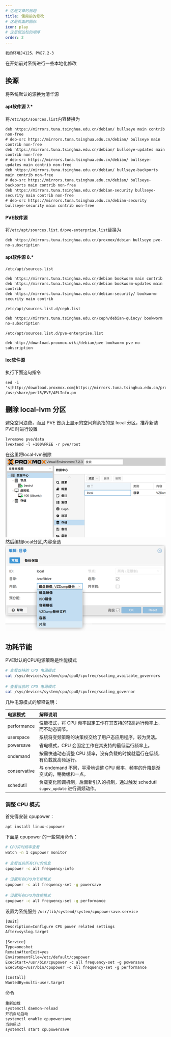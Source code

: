 ```yaml
---
# 这是文章的标题
title: 使用前的修改
# 这是页面的图标
icon: play
# 这是侧边栏的顺序
order: 2
---
```

````warning
我的环境J4125，PVE7.2-3
````
在开始前对系统进行一些本地化修改
## 换源
将系统默认的源换为清华源
#### apt软件源 7.*
将`/etc/apt/sources.list`内容替换为
```config
deb https://mirrors.tuna.tsinghua.edu.cn/debian/ bullseye main contrib non-free
# deb-src https://mirrors.tuna.tsinghua.edu.cn/debian/ bullseye main contrib non-free
deb https://mirrors.tuna.tsinghua.edu.cn/debian/ bullseye-updates main contrib non-free
# deb-src https://mirrors.tuna.tsinghua.edu.cn/debian/ bullseye-updates main contrib non-free
deb https://mirrors.tuna.tsinghua.edu.cn/debian/ bullseye-backports main contrib non-free
# deb-src https://mirrors.tuna.tsinghua.edu.cn/debian/ bullseye-backports main contrib non-free
deb https://mirrors.tuna.tsinghua.edu.cn/debian-security bullseye-security main contrib non-free 
# deb-src https://mirrors.tuna.tsinghua.edu.cn/debian-security bullseye-security main contrib non-free
```
#### PVE软件源
将`/etc/apt/sources.list.d/pve-enterprise.list`替换为
```config
deb https://mirrors.tuna.tsinghua.edu.cn/proxmox/debian bullseye pve-no-subscription
```
#### apt软件源 8.*
`/etc/apt/sources.list`
```
deb https://mirrors.tuna.tsinghua.edu.cn/debian bookworm main contrib
deb https://mirrors.tuna.tsinghua.edu.cn/debian bookworm-updates main contrib
deb https://mirrors.tuna.tsinghua.edu.cn/debian-security/ bookworm-security main contrib

```
`/etc/apt/sources.list.d/ceph.list`
```
deb https://mirrors.tuna.tsinghua.edu.cn/ceph/debian-quincy/ bookworm no-subscription
```
`/etc/apt/sources.list.d/pve-enterprise.list`
```
deb http://download.proxmox.wiki/debian/pve bookworm pve-no-subscription
```

#### lxc软件源
执行下面这句指令
```shell
sed -i 's|http://download.proxmox.com|https://mirrors.tuna.tsinghua.edu.cn/proxmox|g' /usr/share/perl5/PVE/APLInfo.pm
```
## 删除 local-lvm 分区
避免空间浪费，而且 PVE 首页上显示的空间剩余指的是 local 分区，推荐新装 PVE 时进行设置
```shell
lvremove pve/data  
lvextend -l +100%FREE -r pve/root
```
在这里将local-lvm删除    
![](./202302021757.png)
然后编辑local分区,内容全选    
![](./20230202175802.png)
## 功耗节能
PVE默认的CPU电源策略是性能模式
```bash
# 查看支持的 CPU 电源模式
cat /sys/devices/system/cpu/cpu0/cpufreq/scaling_available_governors

# 查看当前的 CPU 电源模式
cat /sys/devices/system/cpu/cpu0/cpufreq/scaling_governor

```

几种电源模式的解释说明：

| 电源模式     | 解释说明                                                     |
| :----------- | :----------------------------------------------------------- |
| performance  | 性能模式，将 CPU 频率固定工作在其支持的较高运行频率上，而不动态调节。 |
| userspace    | 系统将变频策略的决策权交给了用户态应用程序，较为灵活。       |
| powersave    | 省电模式，CPU 会固定工作在其支持的最低运行频率上。           |
| ondemand     | 按需快速动态调整 CPU 频率，没有负载的时候就运行在低频，有负载就高频运行。 |
| conservative | 与 ondemand 不同，平滑地调整 CPU 频率，频率的升降是渐变式的，稍微缓和一点。 |
| schedutil    | 负载变化回调机制，后面新引入的机制，通过触发 schedutil `sugov_update` 进行调频动作。 |
### 调整 CPU 模式
首先得安装 cpupower：
```
apt install linux-cpupower
```
下面是 cpupower 的一些常用命令：
```bash
# CPU实时频率查看
watch -n 1 cpupower monitor

# 查看当前所有CPU的信息
cpupower -c all frequency-info

# 设置所有CPU为节能模式
cpupower -c all frequency-set -g powersave

# 设置所有CPU为性能模式
cpupower -c all frequency-set -g performance
```
设置为系统服务
`/usr/lib/systemd/system/cpupowersave.service`
```
[Unit]
Description=Configure CPU power related settings
After=syslog.target

[Service]
Type=oneshot
RemainAfterExit=yes
EnvironmentFile=/etc/default/cpupower
ExecStart=/usr/bin/cpupower -c all frequency-set -g powersave
ExecStop=/usr/bin/cpupower -c all frequency-set -g performance

[Install]
WantedBy=multi-user.target
```
命令
```
重新加载
systemctl daemon-reload
开机自动启动
systemctl enable cpupowersave
当前启动
systemctl start cpupowersave
```